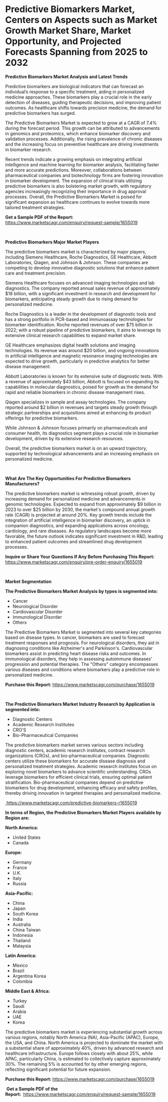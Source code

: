<p><h1>Predictive Biomarkers Market, Centers on Aspects such as Market Growth Market Share, Market Opportunity, and Projected Forecasts Spanning from 2025 to 2032</h1></p><p><strong>Predictive Biomarkers Market Analysis and Latest Trends</strong></p>
<p><p>Predictive biomarkers are biological indicators that can forecast an individual’s response to a specific treatment, aiding in personalized medicine approaches. These biomarkers play a crucial role in the early detection of diseases, guiding therapeutic decisions, and improving patient outcomes. As healthcare shifts towards precision medicine, the demand for predictive biomarkers has surged.</p><p>The Predictive Biomarkers Market is expected to grow at a CAGR of 7.4% during the forecast period. This growth can be attributed to advancements in genomics and proteomics, which enhance biomarker discovery and validation processes. Additionally, the rising prevalence of chronic diseases and the increasing focus on preventive healthcare are driving investments in biomarker research. </p><p>Recent trends indicate a growing emphasis on integrating artificial intelligence and machine learning for biomarker analysis, facilitating faster and more accurate predictions. Moreover, collaborations between pharmaceutical companies and biotechnology firms are fostering innovation in biomarker development. The expansion of clinical trials utilizing predictive biomarkers is also bolstering market growth, with regulatory agencies increasingly recognizing their importance in drug approval processes. Overall, the Predictive Biomarkers Market is poised for significant expansion as healthcare continues to evolve towards more tailored treatment strategies.</p></p>
<p><strong>Get a Sample PDF of the Report:&nbsp;</strong> <a href="https://www.marketscagr.com/enquiry/request-sample/1655019?utm_campaign=2114&utm_medium=2&utm_source=Github&utm_content=ia&utm_term=16042025&utm_id=predictive-biomarkers">https://www.marketscagr.com/enquiry/request-sample/1655019</a></p>
<p>&nbsp;</p>
<p><strong>Predictive Biomarkers Major Market Players</strong></p>
<p><p>The predictive biomarkers market is characterized by major players, including Siemens Healthcare, Roche Diagnostics, GE Healthcare, Abbott Laboratories, Qiagen, and Johnson & Johnson. These companies are competing to develop innovative diagnostic solutions that enhance patient care and treatment precision.</p><p>Siemens Healthcare focuses on advanced imaging technologies and lab diagnostics. The company reported annual sales revenue of approximately $18 billion, with a significant investment in research and development for biomarkers, anticipating steady growth due to rising demand for personalized medicine.</p><p>Roche Diagnostics is a leader in the development of diagnostic tools and has a strong portfolio in PCR-based and immunoassay technologies for biomarker identification. Roche reported revenues of over $75 billion in 2022; with a robust pipeline of predictive biomarkers, it aims to leverage its extensive clinical research capabilities to expand market share.</p><p>GE Healthcare emphasizes digital health solutions and imaging technologies. Its revenue was around $20 billion, and ongoing innovations in artificial intelligence and magnetic resonance imaging technologies are expected to drive growth, particularly in predictive analytics for better disease management.</p><p>Abbott Laboratories is known for its extensive suite of diagnostic tests. With a revenue of approximately $43 billion, Abbott is focused on expanding its capabilities in molecular diagnostics, poised for growth as the demand for rapid and reliable biomarkers in chronic disease management rises.</p><p>Qiagen specializes in sample and assay technologies. The company reported around $2 billion in revenues and targets steady growth through strategic partnerships and acquisitions aimed at enhancing its product offerings for predictive biomarkers.</p><p>While Johnson & Johnson focuses primarily on pharmaceuticals and consumer health, its diagnostics segment plays a crucial role in biomarker development, driven by its extensive research resources.</p><p>Overall, the predictive biomarkers market is on an upward trajectory, supported by technological advancements and an increasing emphasis on personalized medicine.</p></p>
<p>&nbsp;</p>
<p><strong>What Are The Key Opportunities For Predictive Biomarkers Manufacturers?</strong></p>
<p><p>The predictive biomarkers market is witnessing robust growth, driven by increasing demand for personalized medicine and advancements in genomic technologies. Expected to expand from approximately $9 billion in 2023 to over $25 billion by 2030, the market's compound annual growth rate (CAGR) is projected at around 20%. Key growth trends include the integration of artificial intelligence in biomarker discovery, an uptick in companion diagnostics, and expanding applications across oncology, cardiology, and rare diseases. As regulatory landscapes become more favorable, the future outlook indicates significant investment in R&D, leading to enhanced patient outcomes and streamlined drug development processes.</p></p>
<p><strong>Inquire or Share Your Questions If Any Before Purchasing This Report:</strong> <a href="https://www.marketscagr.com/enquiry/pre-order-enquiry/1655019?utm_campaign=2114&utm_medium=2&utm_source=Github&utm_content=ia&utm_term=16042025&utm_id=predictive-biomarkers">https://www.marketscagr.com/enquiry/pre-order-enquiry/1655019</a></p>
<p>&nbsp;</p>
<p><strong>Market Segmentation</strong></p>
<p><strong>The Predictive Biomarkers Market Analysis by types is segmented into:</strong></p>
<p><ul><li>Cancer</li><li>Neurological Disorder</li><li>Cardiovascular Disorder</li><li>Immunological Disorder</li><li>Others</li></ul></p>
<p><p>The Predictive Biomarkers Market is segmented into several key categories based on disease types. In cancer, biomarkers are used to forecast treatment responses and prognosis. For neurological disorders, they aid in diagnosing conditions like Alzheimer's and Parkinson's. Cardiovascular biomarkers assist in predicting heart disease risks and outcomes. In immunological disorders, they help in assessing autoimmune diseases' progression and potential therapies. The "Others" category encompasses various diseases and conditions where biomarkers play a predictive role in personalized medicine.</p></p>
<p><strong>Purchase this Report:&nbsp;</strong><a href="https://www.marketscagr.com/purchase/1655019?utm_campaign=2114&utm_medium=2&utm_source=Github&utm_content=ia&utm_term=16042025&utm_id=predictive-biomarkers">https://www.marketscagr.com/purchase/1655019</a></p>
<p>&nbsp;</p>
<p><strong>The Predictive Biomarkers Market Industry Research by Application is segmented into:</strong></p>
<p><ul><li>Diagnostic Centers</li><li>Academic Research Institutes</li><li>CRO’S</li><li>Bio-Pharmaceutical Companies</li></ul></p>
<p><p>The predictive biomarkers market serves various sectors including diagnostic centers, academic research institutes, contract research organizations (CROs), and bio-pharmaceutical companies. Diagnostic centers utilize these biomarkers for accurate disease diagnosis and personalized treatment strategies. Academic research institutes focus on exploring novel biomarkers to advance scientific understanding. CROs leverage biomarkers for efficient clinical trials, ensuring optimal patient stratification. Bio-pharmaceutical companies depend on predictive biomarkers for drug development, enhancing efficacy and safety profiles, thereby driving innovation in targeted therapies and personalized medicine.</p></p>
<p><a href="https://www.marketscagr.com/predictive-biomarkers-r1655019?utm_campaign=2114&utm_medium=2&utm_source=Github&utm_content=ia&utm_term=16042025&utm_id=predictive-biomarkers">&nbsp;https://www.marketscagr.com/predictive-biomarkers-r1655019</a></p>
<p><strong>In terms of Region, the Predictive Biomarkers Market Players available by Region are:</strong></p>
<p>
    <p> <strong> North America: </strong>
        <ul>
            <li>United States</li>
            <li>Canada</li>
        </ul>
        </p> 
    <p> <strong> Europe: </strong>
        <ul>
            <li>Germany</li>
            <li>France</li>
            <li>U.K.</li>
            <li>Italy</li>
            <li>Russia</li>
        </ul>
        </p> 
    <p> <strong> Asia-Pacific: </strong>
        <ul>
            <li>China</li>
            <li>Japan</li>
            <li>South Korea</li>
            <li>India</li>
            <li>Australia</li>
            <li>China Taiwan</li>
            <li>Indonesia</li>
            <li>Thailand</li>
            <li>Malaysia</li>
        </ul>
        </p> 
    <p> <strong> Latin America: </strong>
        <ul>
            <li>Mexico</li>
            <li>Brazil</li>
            <li>Argentina Korea</li>
            <li>Colombia</li>
        </ul>
        </p> 
    <p> <strong> Middle East & Africa: </strong>
        <ul>
            <li>Turkey</li>
            <li>Saudi</li>
            <li>Arabia</li>
            <li>UAE</li>
            <li>Korea</li>
        </ul>
    </p>
    </p>
<p><p>The predictive biomarkers market is experiencing substantial growth across various regions, notably North America (NA), Asia-Pacific (APAC), Europe, the USA, and China. North America is projected to dominate the market with a substantial share of approximately 40%, driven by advanced research and healthcare infrastructure. Europe follows closely with about 25%, while APAC, particularly China, is estimated to collectively capture approximately 30%. The remaining 5% is accounted for by other emerging regions, reflecting significant potential for future expansion.</p></p>
<p><strong>Purchase this Report: </strong><a href="https://www.marketscagr.com/purchase/1655019?utm_campaign=2114&utm_medium=2&utm_source=Github&utm_content=ia&utm_term=16042025&utm_id=predictive-biomarkers">https://www.marketscagr.com/purchase/1655019</a></p>
<p>&nbsp;<strong>Get a Sample PDF of the Report:&nbsp;&nbsp;</strong><a href="https://www.marketscagr.com/enquiry/request-sample/1655019?utm_campaign=2114&utm_medium=2&utm_source=Github&utm_content=ia&utm_term=16042025&utm_id=predictive-biomarkers">https://www.marketscagr.com/enquiry/request-sample/1655019</a></p>
<p><strong></strong></p>
<p><p></p><p></p><p></p></p>